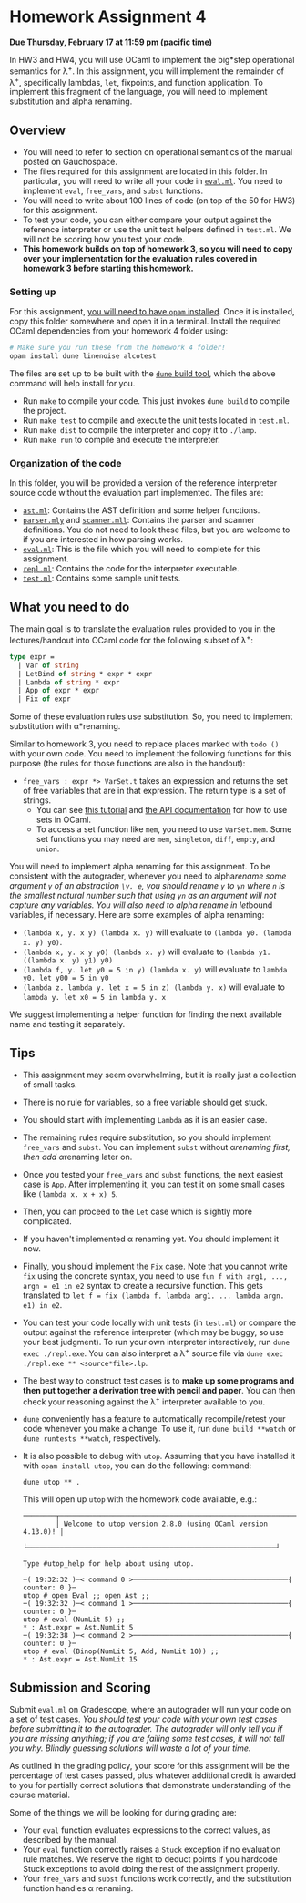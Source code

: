 # Homework Assignment 4

**Due Thursday, February 17 at 11:59 pm (pacific time)**

In HW3 and HW4, you will use OCaml to implement the big*step operational semantics for λ<sup>+</sup>. In this assignment, you will implement the remainder of λ<sup>+</sup>, specifically lambdas, `let`, fixpoints, and function application. To implement this fragment of the language, you will need to implement substitution and alpha renaming.


## Overview

* You will need to refer to section on operational semantics of the manual posted on Gauchospace.
* The files required for this assignment are located in this folder. In particular, you will need to write all your code in [`eval.ml`](eval.ml). You need to implement `eval`, `free_vars`, and `subst` functions.
* You will need to write about 100 lines of code (on top of the 50 for HW3) for this assignment.
* To test your code, you can either compare your output against the reference interpreter or use the unit test helpers defined in `test.ml`. We will not be scoring how you test your code.
* **This homework builds on top of homework 3, so you will need to copy over your implementation for the evaluation rules covered in homework 3 before starting this homework.**


### Setting up

For this assignment,
[you will need to have `opam` installed](/sections/section1/README.md#installing*opam).
Once it is installed, copy this folder somewhere and open it in a terminal.
Install the required OCaml dependencies from your homework 4 folder using:

```bash
# Make sure you run these from the homework 4 folder!
opam install dune linenoise alcotest
```

The files are set up to be built with the [`dune` build tool](https://dune.readthedocs.io/en/stable/), which the above command will help install for you.
* Run `make` to compile your code. This just invokes `dune build` to compile the project.
* Run `make test` to compile and execute the unit tests located in `test.ml`.
* Run `make dist` to compile the interpreter and copy it to `./lamp`.
* Run `make run` to compile and execute the interpreter.


### Organization of the code

In this folder, you will be provided a version of the reference interpreter source code without the evaluation part implemented. The files are:
* [`ast.ml`](ast.ml): Contains the AST definition and some helper functions.
* [`parser.mly`](parser.mly) and [`scanner.mll`](scanner.mly): Contains the parser and scanner definitions. You do not need to look these files, but you are welcome to if you are interested in how parsing works.
* [`eval.ml`](eval.ml): This is the file which you will need to complete for this assignment.
* [`repl.ml`](repl.ml): Contains the code for the interpreter executable.
* [`test.ml`](test.ml): Contains some sample unit tests.

## What you need to do

The main goal is to translate the evaluation rules provided to you in the lectures/handout into OCaml code for the following subset of λ<sup>+</sup>:
```ocaml
type expr =
  | Var of string
  | LetBind of string * expr * expr
  | Lambda of string * expr
  | App of expr * expr
  | Fix of expr
```

Some of these evaluation rules use substitution. So, you need to implement substitution with α*renaming.

Similar to homework 3, you need to replace places marked with `todo ()` with your own code.  You need to implement the following functions for this purpose (the rules for those functions are also in the handout):

* `free_vars : expr *> VarSet.t` takes an expression and returns the set of free variables that are in that expression. The return type is a set of strings. 
  * You can see [this tutorial](https://ocaml.org/learn/tutorials/set.html) and [the API documentation](https://ocaml.org/api/Set.S.html) for how to use sets in OCaml. 
  * To access a set function like `mem`, you need to use `VarSet.mem`. Some set functions you may need are `mem`, `singleton`, `diff`, `empty`, and `union`.
  
You will need to implement alpha renaming for this assignment. To be consistent with the autograder, whenever you need to alpha*rename some argument `y` of an abstraction `\y. e`, you should rename `y` to `yn` where `n` is the smallest natural number such that using `yn` as an argument will not capture any variables. You will also need to alpha rename in let*bound variables, if necessary. Here are some examples of alpha renaming:
* `(lambda x, y. x y) (lambda x. y)` will evaluate to `(lambda y0. (lambda x. y) y0)`.
* `(lambda x, y. x y y0) (lambda x. y)` will evaluate to `(lambda y1. ((lambda x. y) y1) y0)`
* `(lambda f, y. let y0 = 5 in y) (lambda x. y)` will evaluate to `lambda y0. let y00 = 5 in y0`
* `(lambda z. lambda y. let x = 5 in z) (lambda y. x)` will evaluate to `lambda y. let x0 = 5 in lambda y. x`

We suggest implementing a helper function for finding the next available name and testing it separately.

## Tips

* This assignment may seem overwhelming, but it is really just a collection of small tasks.
* There is no rule for variables, so a free variable should get stuck.
* You should start with implementing `Lambda` as it is an easier case.
* The remaining rules require substitution, so you should implement `free_vars` and `subst`. You can implement `subst` without α*renaming first, then add α*renaming later on.
* Once you tested your `free_vars` and `subst` functions, the next easiest case is `App`. After implementing it, you can test it on some small cases like `(lambda x. x + x) 5`.
* Then, you can proceed to the `Let` case which is slightly more complicated.
* If you haven't implemented α renaming yet. You should implement it now.
* Finally, you should implement the `Fix` case. Note that you cannot write `fix` using the concrete syntax, you need to use `fun f with arg1, ..., argn = e1 in e2` syntax to create a recursive function. This gets translated to `let f = fix (lambda f. lambda arg1. ... lambda argn. e1) in e2`.

* You can test your code locally with unit tests (in `test.ml`) or compare the output against the reference interpreter (which may be buggy, so use your best judgment). To run your own interpreter interactively, run `dune exec ./repl.exe`. You can also interpret a λ<sup>+</sup> source file via `dune exec ./repl.exe ** <source*file>.lp`.

* The best way to construct test cases is to **make up some programs and then put together a derivation tree with pencil and paper**. You can then check your reasoning against the λ<sup>+</sup> interpreter available to you.

* `dune` conveniently has a feature to automatically recompile/retest your code whenever you make a change. To use it, run `dune build **watch` or `dune runtests **watch`, respectively.

* It is also possible to debug with `utop`. Assuming that you have installed it with `opam install utop`, you can do the following:
command:
  ```
  dune utop ** .
  ```
  This will open up `utop` with the homework code available, e.g.:
  ```
  ────────┬─────────────────────────────────────────────────────────────┬─────────
          │ Welcome to utop version 2.8.0 (using OCaml version 4.13.0)! │         
          └─────────────────────────────────────────────────────────────┘         

  Type #utop_help for help about using utop.

  ─( 19:32:32 )─< command 0 >──────────────────────────────────────{ counter: 0 }─
  utop # open Eval ;; open Ast ;;
  ─( 19:32:32 )─< command 1 >──────────────────────────────────────{ counter: 0 }─
  utop # eval (NumLit 5) ;;
  * : Ast.expr = Ast.NumLit 5
  ─( 19:32:38 )─< command 2 >──────────────────────────────────────{ counter: 0 }─
  utop # eval (Binop(NumLit 5, Add, NumLit 10)) ;;
  * : Ast.expr = Ast.NumLit 15
  ```

## Submission and Scoring

Submit `eval.ml` on Gradescope, where an autograder will run your code on a set
of test cases. _You should test your code with your own test cases before
submitting it to the autograder. The autograder will only tell you if you are
missing anything; if you are failing some test cases, it will not tell you why.
Blindly guessing solutions will waste a lot of your time._


As outlined in the grading policy, your score for this assignment will be the
percentage of test cases passed, plus whatever additional credit is awarded to
you for partially correct solutions that demonstrate understanding of the course
material.

Some of the things we will be looking for during grading are:
* Your `eval` function evaluates expressions to the correct values, as described
  by the manual.
* Your `eval` function correctly raises a `Stuck` exception if no evaluation
  rule matches. We reserve the right to deduct points if you hardcode Stuck
  exceptions to avoid doing the rest of the assignment properly.
* Your `free_vars` and `subst` functions work correctly, and the
  substitution function handles α renaming.
